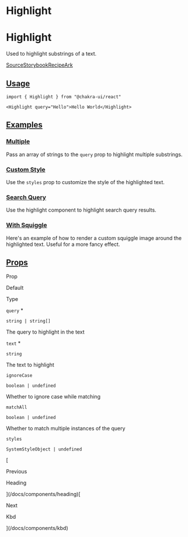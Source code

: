 # Highlight

Highlight
=========

Used to highlight substrings of a text.

[Source](https://github.com/chakra-ui/chakra-ui/tree/main/packages/react/src/components/highlight)[Storybook](https://storybook.chakra-ui.com/?path=/story/typography-highlight--basic)[Recipe](https://github.com/chakra-ui/chakra-ui/tree/main/packages/react/src/theme/recipes/highlight.ts)[Ark](https://ark-ui.com/react/docs/utilities/highlight)

[Usage](#usage)
---------------

```
import { Highlight } from "@chakra-ui/react"
```

```
<Highlight query="Hello">Hello World</Highlight>
```

[Examples](#examples)
---------------------

### [Multiple](#multiple)

Pass an array of strings to the `query` prop to highlight multiple substrings.

### [Custom Style](#custom-style)

Use the `styles` prop to customize the style of the highlighted text.

### [Search Query](#search-query)

Use the highlight component to highlight search query results.

### [With Squiggle](#with-squiggle)

Here's an example of how to render a custom squiggle image around the highlighted text. Useful for a more fancy effect.

[Props](#props)
---------------

Prop

Default

Type

`query` \*

`string | string[]`

The query to highlight in the text

`text` \*

`string`

The text to highlight

`ignoreCase`

`boolean | undefined`

Whether to ignore case while matching

`matchAll`

`boolean | undefined`

Whether to match multiple instances of the query

`styles`

`SystemStyleObject | undefined`

[

Previous

Heading



](/docs/components/heading)[

Next

Kbd



](/docs/components/kbd)